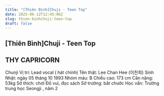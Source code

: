 ```yaml
---
title: "[Thiên Bình]Chuji - Teen Top"
date: 2025-06-12T12:45:06Z
slug: thien-binhchuji-teen-top
draft: false
---
```


## [Thiên Bình]Chuji - Teen Top

## THY CAPRICORN

Chunji 
Vị trí: Lead vocal ( hát chính)
Tên thật: Lee Chan Hee (이찬희) 
Sinh Nhật: ngày 05 tháng 10 1993 
Nhóm máu: B 
Chiều cao: 173 cm 
Cân nặng: 53kg 
Sở thích: chơi Đố vui, đọc sách
Sở trường: bắt chước 
Học vấn: Trường trung học Seongji , năm 2